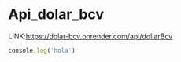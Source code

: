 # Api_dolar_bcv

LINK:https://dolar-bcv.onrender.com/api/dollarBcv

```ruby
console.log('hola')
```
